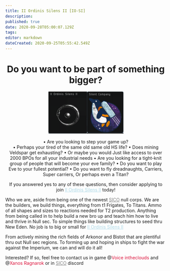 ```yaml
---
title: II Ordinis Silens II [IO-SI]
description: 
published: true
date: 2020-09-28T05:00:07.129Z
tags: 
editor: markdown
dateCreated: 2020-09-25T05:55:42.549Z
---
```


<span style=text-align:center>
  
 # Do you want to be part of something bigger? 
 ![silenssymbol.png](/silenssymbol.png)![sicopenguin.png](/sicopenguin.png)
  
• Are you looking to step your game up?  
• Perhaps your tired of the same old same old HS life? 
• Does mining Veldspar get exhausting? 
• Or maybe you would Just like access to over 2000 BPOs for all your industrial needs 
  • Are you looking for a tight-knit group of people that will become your eve family? 
  • Do you want to play Eve to your fullest potential? 
• Do you want to fly dreadnaughts, Carriers, Super carriers, Or perhaps even a Titan?  
  
If you answered yes to any of these questions, then consider applying to join </span><span style=color:lightblue><u>II Ordinis Silens II</u></span>  today!  

<span style=text-align:left>
  
Who we are, aside from being one of the newest </span><span style=color:grey><u>SICO</u></span> null corps. We are the builders,  we build things, everything from t1 Frigates, To Titans. Ammo of all shapes and sizes to  reactions needed for T2 production. Anything from being called in to help build a new bro up  and teach him how to live and thrive in Null sec. To simple things like building structures to  seed thru New Eden. No job is to big or small for <span style=color:lightblue><u>II Ordinis Silens II</u></span> 

From actively mining the rich fields of Arkonor and Bistot that are plentiful thru out Null sec regions. To forming up and hoping in ships to fight the war against the Imperium, we can  and will do it all! 

Interested? If so, feel free to contact us in game @<span style=color:crimson>Voice intheclouds</span> and @<span style=color:crimson>Xanos Ragnarok</span> or in <span style=color:grey><u>SICO</u></span> discord</div>